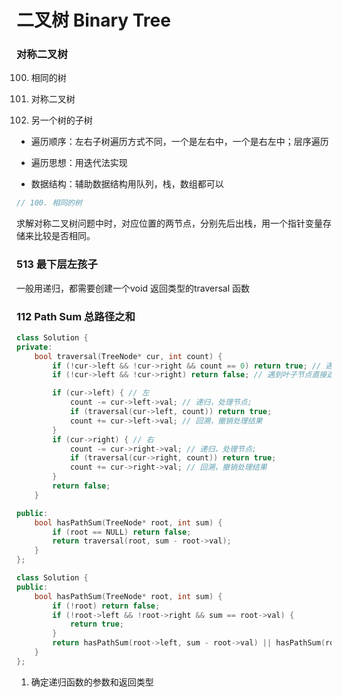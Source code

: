 # 二叉树 Binary Tree

### 对称二叉树

100. 相同的树
101. 对称二叉树

572. 另一个树的子树

- 遍历顺序：左右子树遍历方式不同，一个是左右中，一个是右左中；层序遍历

- 遍历思想：用迭代法实现

- 数据结构：辅助数据结构用队列，栈，数组都可以

```C++
// 100. 相同的树

```

求解对称二叉树问题中时，对应位置的两节点，分别先后出栈，用一个指针变量存储来比较是否相同。





### 513 最下层左孩子

一般用递归，都需要创建一个void 返回类型的traversal 函数



### 112 Path Sum 总路径之和

```C++
class Solution {
private:
    bool traversal(TreeNode* cur, int count) {
        if (!cur->left && !cur->right && count == 0) return true; // 遇到叶子节点，并且计数为0
        if (!cur->left && !cur->right) return false; // 遇到叶子节点直接返回

        if (cur->left) { // 左
            count -= cur->left->val; // 递归，处理节点;
            if (traversal(cur->left, count)) return true;
            count += cur->left->val; // 回溯，撤销处理结果
        }
        if (cur->right) { // 右
            count -= cur->right->val; // 递归，处理节点;
            if (traversal(cur->right, count)) return true;
            count += cur->right->val; // 回溯，撤销处理结果
        }
        return false;
    }

public:
    bool hasPathSum(TreeNode* root, int sum) {
        if (root == NULL) return false;
        return traversal(root, sum - root->val);
    }
};
```

```c++
class Solution {
public:
    bool hasPathSum(TreeNode* root, int sum) {
        if (!root) return false;
        if (!root->left && !root->right && sum == root->val) {
            return true;
        }
        return hasPathSum(root->left, sum - root->val) || hasPathSum(root->right, sum - root->val);
    }
};
```

1. 确定递归函数的参数和返回类型